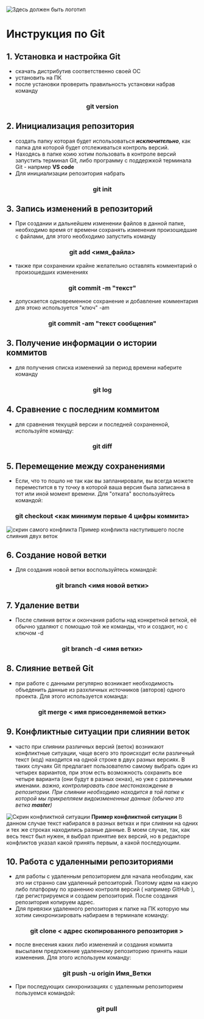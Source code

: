 ![Здесь должен быть логотип](logo_git.jpg)
# Инструкция по Git
## 1. Установка и настройка Git
- скачать дистрибутив соответственно своей ОС
- установить на ПК
- после установки проверить правильность установки
набрав команду

**<h3 align = center > git version </h3>**
## 2. Инициализация репозитория
- создать папку которая будет использоваться ***исключительно***, как папка для которой будет отслеживаться контроль версий.
- Находясь в папке коию хотим пользовать в контроле версий запустить терминал Git, либо программу с поддержкой терминала Git - напрмер **VS code**
- Для инициализации репозитория набрать 

**<h3 align = center > git init </h3>**
## 3. Запись изменений в репозиторий
- При создании и дальнейшем изменении файлов в данной папке, необходимо время от времени сохранять изменения произошедшие с файлами, для этого необходимо запустить команду 

**<h3 align = center> git add <имя_файла> </h3>**

- также при сохранении крайне желательно оставлять комментарий о произошедших изменениях 

**<h3 align = center> git commit -m "текст" </h3>**

- допускается одновременное сохранение и добавление комментария для этоко используется "ключ" -am

**<h3 align = center> git commit -am "текст сообщения" </h3>**

## 3. Получение информации о истории коммитов
- для получения списка изменений за период времени наберите команду

**<h3 align = center> git log </h3>**

## 4. Сравнение с последним коммитом
 - для сравнения текущей версии и последней сохраненной, используйте команду: 

**<h3 align = center> git diff </h3>**

## 5. Перемещение между сохранениями
- Если, что то пошло не так как вы запланировали, вы всегда можете переместится в ту точку в которой ваша версия была записанна в тот или иной момент времени. Для "отката" воспользуйтесь командой:

**<h3 align = center> git checkout <как минимум первые 4 цифры коммита></h3>**

[ При слиянии по команде git merge work_branch возник конфликт, для данного конфликта выбрал - №2 "Принять входящие изменения, потому, как собирался подчистить работу первого семинара и начать новый, так сказать с "чистой строки""   ]:#

![скрин самого конфликта](Konf_1.jpg)
Пример конфликта наступившего после слияния двух веток

## 6. Создание новой ветки
- Для создания новой ветки воспользуйтесь командой:

**<h3 align = center> git branch <имя новой ветки> </h3>**

## 7. Удаление ветви
- После слияния веток и окончания работы над конкретной веткой, её обычно удаляют с помощью той же команды, что и создают, но с ключом -d

**<h3 align = center> git branch -d <имя ветки> </h3>**

## 8. Слияние ветвей Git
- при работе с данными регулярно возникает необходимость объеденить данные из разхличных источников (авторов) одного проекта. Для этого используется команда:

**<h3 align = center> git merge < имя присоеденяемой ветки></h3>**

## 9. Конфликтные ситуации при слиянии веток
- часто при слиянии различных версий (веток) возникают конфликтные ситуации, чаще всего это происходит если различный текст (код) находится на одной строке в двух разных версиях. В таких случаях Git предлагает пользователю самому выбрать один из четырех вариантов, при этом есть возможность сохранить все четыре варианта (они будут в разных окнах), но уже с различными именами.
_*важно, контролировать свое местонахождение в репозитории. При слиянии необходимо находится в той папке к которой мы прикрепляем  видоизмененные данные (обычно это ветка **master**)*_

![Скрин конфликтной ситуации](Konf_2.jpg)
 **Пример конфликтной ситуации**
 В данном случае текст набирался в разных ветках и при слиянии на одних и тех же строках находились разные данные. В моем случае, так, как весь текст был нужен, я выбрал принятие вех версий, но в редакторе конфликтов указал какой принять первым, а какой последующим.
 
## 10. Работа с удаленными репозиториями
- для работы с удаленным репозиторием для начала необходим, как это ни странно сам удаленный репозиторий. Поэтому идем на какую либо платформу по хранению контроля версий ( например GitHub ), где регистрируемся и создаем репозиторий. После создания репозитория копируем адрес.
- Для привязки удаленного репозитория к папке на ПК которую мы хотим синхронизировать набираем в терминале
команду:
**<h3 align = center> git clone < адрес скопированного репозитория ></h3>**
- после внесения каких либо изменений и создания коммита высылаем предложение удаленному репозиторию принять наши изменения. Для этого используем команду:
**<h3 align = center> git push -u origin Имя_Ветки </h3>**
- При последующих синхронизациях с удаленным репозиторием пользуемся командой:
**<h3 align = center> git pull </h3>**
